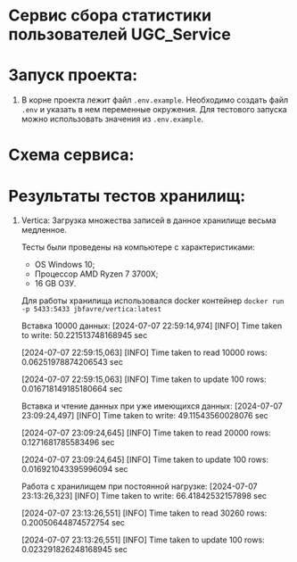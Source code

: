 # Сервис сбора статистики пользователей UGC_Service

# Запуск проекта:
1) В корне проекта лежит файл `.env.example`. Необходимо создать файл `.env` и указать в нем переменные окружения. Для тестового запуска можно использовать значения из `.env.example`.

# Cхема сервиса:



# Результаты тестов хранилищ:
1) Vertica:
   Загрузка множества записей в данное хранилище весьма медленное.

   Тесты были проведены на компьютере с характеристиками:
   - OS Windows 10;
   - Процессор AMD Ryzen 7 3700X;
   - 16 GB ОЗУ.

   Для работы хранилища использовался docker контейнер `docker run -p 5433:5433 jbfavre/vertica:latest`
    
   Вставка 10000 данных:
      [2024-07-07 22:59:14,974] [INFO] Time taken to write: 50.221513748168945 sec
   
      [2024-07-07 22:59:15,063] [INFO] Time taken to read 10000 rows: 0.06251978874206543 sec
   
      [2024-07-07 22:59:15,063] [INFO] Time taken to update 100 rows: 0.016718149185180664 sec

   Вставка и чтение данных при уже имеющихся данных:
      [2024-07-07 23:09:24,497] [INFO] Time taken to write: 49.11543560028076 sec
   
      [2024-07-07 23:09:24,645] [INFO] Time taken to read 20000 rows: 0.1271681785583496 sec
   
      [2024-07-07 23:09:24,645] [INFO] Time taken to update 100 rows: 0.016921043395996094 sec

   Работа с хранилищем при постоянной нагрузке:
      [2024-07-07 23:13:26,323] [INFO] Time taken to write: 66.41842532157898 sec
   
      [2024-07-07 23:13:26,551] [INFO] Time taken to read 30260 rows: 0.20050644874572754 sec
   
      [2024-07-07 23:13:26,551] [INFO] Time taken to update 100 rows: 0.023291826248168945 sec
